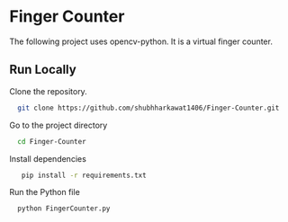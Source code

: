 
# Finger Counter

The following project uses opencv-python. It is a 
virtual finger counter.


## Run Locally

Clone the repository.

```bash
  git clone https://github.com/shubhharkawat1406/Finger-Counter.git
```

Go to the project directory

```bash
  cd Finger-Counter
```

Install dependencies

```bash
   pip install -r requirements.txt
```

Run the Python file

```bash
  python FingerCounter.py
```

